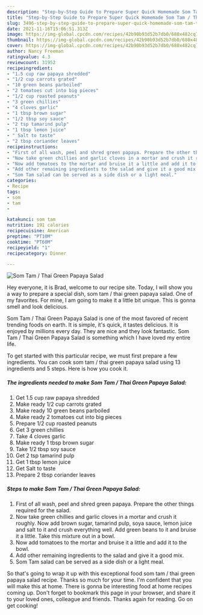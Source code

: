 ```yaml
---
description: "Step-by-Step Guide to Prepare Super Quick Homemade Som Tam / Thai Green Papaya Salad"
title: "Step-by-Step Guide to Prepare Super Quick Homemade Som Tam / Thai Green Papaya Salad"
slug: 3496-step-by-step-guide-to-prepare-super-quick-homemade-som-tam-thai-green-papaya-salad
date: 2021-11-16T15:06:51.313Z
image: https://img-global.cpcdn.com/recipes/42b90b93d52b7db0/680x482cq70/som-tam-thai-green-papaya-salad-recipe-main-photo.jpg
thumbnail: https://img-global.cpcdn.com/recipes/42b90b93d52b7db0/680x482cq70/som-tam-thai-green-papaya-salad-recipe-main-photo.jpg
cover: https://img-global.cpcdn.com/recipes/42b90b93d52b7db0/680x482cq70/som-tam-thai-green-papaya-salad-recipe-main-photo.jpg
author: Nancy Freeman
ratingvalue: 4.3
reviewcount: 31952
recipeingredient:
- "1.5 cup raw papaya shredded"
- "1/2 cup carrots grated"
- "10 green beans parboiled"
- "2 tomatoes cut into big pieces"
- "1/2 cup roasted peanuts"
- "3 green chillies"
- "4 cloves garlic"
- "1 tbsp brown sugar"
- "1/2 tbsp soy sauce"
- "2 tsp tamarind pulp"
- "1 tbsp lemon juice"
- " Salt to taste"
- "2 tbsp coriander leaves"
recipeinstructions:
- "First of all wash, peel and shred green papaya. Prepare the other things required for the salad."
- "Now take green chillies and garlic cloves in a mortar and crush it roughly. Now add brown sugar, tamarind pulp, soya sauce, lemon juice and salt to it and crush everything well. Add green beans to it and bruise it a little. Take this mixture out in a bowl."
- "Now add tomatoes to the mortar and bruise it a little and add it to the bowl."
- "Add other remaining ingredients to the salad and give it a good mix."
- "Som Tam salad can be served as a side dish or a light meal."
categories:
- Recipe
tags:
- som
- tam
- 

katakunci: som tam  
nutrition: 191 calories
recipecuisine: American
preptime: "PT10M"
cooktime: "PT60M"
recipeyield: "1"
recipecategory: Dinner

---
```



![Som Tam / Thai Green Papaya Salad](https://img-global.cpcdn.com/recipes/42b90b93d52b7db0/680x482cq70/som-tam-thai-green-papaya-salad-recipe-main-photo.jpg)

Hey everyone, it is Brad, welcome to our recipe site. Today, I will show you a way to prepare a special dish, som tam / thai green papaya salad. One of my favorites. For mine, I am going to make it a little bit unique. This is gonna smell and look delicious.

Som Tam / Thai Green Papaya Salad is one of the most favored of recent trending foods on earth. It is simple, it's quick, it tastes delicious. It is enjoyed by millions every day. They are nice and they look fantastic. Som Tam / Thai Green Papaya Salad is something which I have loved my entire life.




To get started with this particular recipe, we must first prepare a few ingredients. You can cook som tam / thai green papaya salad using 13 ingredients and 5 steps. Here is how you cook it.

<!--inarticleads1-->

##### The ingredients needed to make Som Tam / Thai Green Papaya Salad:

1. Get 1.5 cup raw papaya shredded
1. Make ready 1/2 cup carrots grated
1. Make ready 10 green beans parboiled
1. Make ready 2 tomatoes cut into big pieces
1. Prepare 1/2 cup roasted peanuts
1. Get 3 green chillies
1. Take 4 cloves garlic
1. Make ready 1 tbsp brown sugar
1. Take 1/2 tbsp soy sauce
1. Get 2 tsp tamarind pulp
1. Get 1 tbsp lemon juice
1. Get  Salt to taste
1. Prepare 2 tbsp coriander leaves




<!--inarticleads2-->

##### Steps to make Som Tam / Thai Green Papaya Salad:

1. First of all wash, peel and shred green papaya. Prepare the other things required for the salad.
1. Now take green chillies and garlic cloves in a mortar and crush it roughly. Now add brown sugar, tamarind pulp, soya sauce, lemon juice and salt to it and crush everything well. Add green beans to it and bruise it a little. Take this mixture out in a bowl.
1. Now add tomatoes to the mortar and bruise it a little and add it to the bowl.
1. Add other remaining ingredients to the salad and give it a good mix.
1. Som Tam salad can be served as a side dish or a light meal.




So that's going to wrap it up with this exceptional food som tam / thai green papaya salad recipe. Thanks so much for your time. I'm confident that you will make this at home. There is gonna be interesting food at home recipes coming up. Don't forget to bookmark this page in your browser, and share it to your loved ones, colleague and friends. Thanks again for reading. Go on get cooking!
